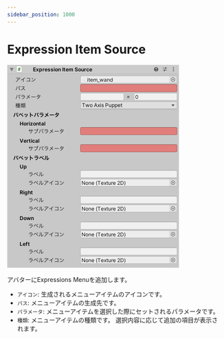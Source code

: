 ```yaml
---
sidebar_position: 1000
---
```


# Expression Item Source

![Inspector](img/expression_item_source.png)

アバターにExpressions Menuを追加します。
 
- `アイコン`: 生成されるメニューアイテムのアイコンです。
- `パス`: メニューアイテムの生成先です。
- `パラメータ`: メニューアイテムを選択した際にセットされるパラメータです。
- `種類`: メニューアイテムの種類です。
  選択内容に応じて追加の項目が表示されます。
